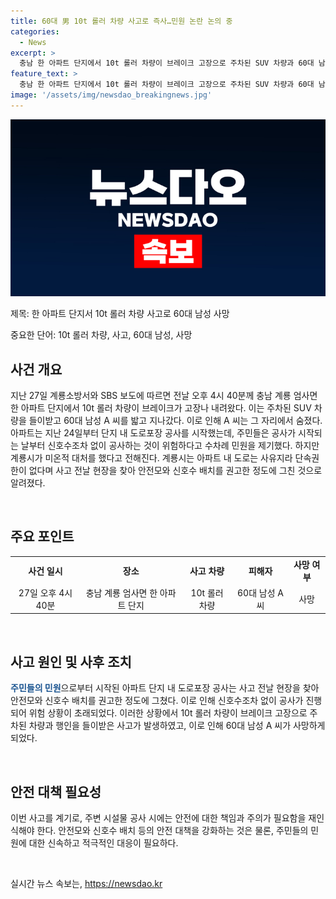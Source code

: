 ```yaml
---
title: 60대 男 10t 롤러 차량 사고로 즉사…민원 논란 논의 중
categories:
  - News
excerpt: >
  충남 한 아파트 단지에서 10t 롤러 차량이 브레이크 고장으로 주차된 SUV 차량과 60대 남성을 들이받아 죽음에 이르게 했다. 해당 아파트는 공사로 신호수 없는 도로를 민원 제기했지만 계룡시가 적극적으로 대처하지 않았다. 주민들의 우려가 현실이 되어 참사가 발생했으며, 사고 당일에도 미온적인 조치만 취했다. 이에 대한 계룡시의 대응이 비판을 받고 있다.
feature_text: >
  충남 한 아파트 단지에서 10t 롤러 차량이 브레이크 고장으로 주차된 SUV 차량과 60대 남성을 들이받아 죽음에 이르게 했다. 해당 아파트는 공사로 신호수 없는 도로를 민원 제기했지만 계룡시가 적극적으로 대처하지 않았다. 주민들의 우려가 현실이 되어 참사가 발생했으며, 사고 당일에도 미온적인 조치만 취했다. 이에 대한 계룡시의 대응이 비판을 받고 있다.
image: '/assets/img/newsdao_breakingnews.jpg'
---
```


<p><img src="/assets/img/newsdao_breakingnews.jpg" alt="implanttips 속보" /></p>

<p>제목: 한 아파트 단지서 10t 롤러 차량 사고로 60대 남성 사망</p>

<p>중요한 단어: 10t 롤러 차량, 사고, 60대 남성, 사망</p>

<h2 data-ke-size="size26">사건 개요</h2>

<p data-ke-size="size16">지난 27일 계룡소방서와 SBS 보도에 따르면 전날 오후 4시 40분께 충남 계룡 엄사면 한 아파트 단지에서 10t 롤러 차량이 브레이크가 고장나 내려왔다. 이는 주차된 SUV 차량을 들이받고 60대 남성 A 씨를 밟고 지나갔다. 이로 인해 A 씨는 그 자리에서 숨졌다. 아파트는 지난 24일부터 단지 내 도로포장 공사를 시작했는데, 주민들은 공사가 시작되는 날부터 신호수조차 없이 공사하는 것이 위험하다고 수차례 민원을 제기했다. 하지만 계룡시가 미온적 대처를 했다고 전해진다. 계룡시는 아파트 내 도로는 사유지라 단속권한이 없다며 사고 전날 현장을 찾아 안전모와 신호수 배치를 권고한 정도에 그친 것으로 알려졌다.</p>

<p data-ke-size="size16">&nbsp;</p>

<h2 data-ke-size="size26">주요 포인트</h2>

<table>
<tbody>
<tr>
<td style="text-align: center; height: 17px;"><b>사건 일시</b></td>
<td style="text-align: center; height: 17px;"><b>장소</b></td>
<td style="text-align: center; height: 17px;"><b>사고 차량</b></td>
<td style="text-align: center; height: 17px;"><b>피해자</b></td>
<td style="text-align: center; height: 17px;"><b>사망 여부</b></td>
</tr>
<tr>
<td style="text-align: center; height: 17px;">27일 오후 4시 40분</td>
<td style="text-align: center; height: 17px;">충남 계룡 엄사면 한 아파트 단지</td>
<td style="text-align: center; height: 17px;">10t 롤러 차량</td>
<td style="text-align: center; height: 17px;">60대 남성 A 씨</td>
<td style="text-align: center; height: 17px;">사망</td>
</tr>
</tbody>
</table>

<p data-ke-size="size16">&nbsp;</p>

<h2 data-ke-size="size26">사고 원인 및 사후 조치</h2>

<p data-ke-size="size16"><b><span style="color: #1a5490;">주민들의 민원</span></b>으로부터 시작된 아파트 단지 내 도로포장 공사는 사고 전날 현장을 찾아 안전모와 신호수 배치를 권고한 정도에 그쳤다. 이로 인해 신호수조차 없이 공사가 진행되어 위험 상황이 초래되었다. 이러한 상황에서 10t 롤러 차량이 브레이크 고장으로 주차된 차량과 행인을 들이받은 사고가 발생하였고, 이로 인해 60대 남성 A 씨가 사망하게 되었다.</p>

<p data-ke-size="size16">&nbsp;</p>

<h2 data-ke-size="size26">안전 대책 필요성</h2>

<p data-ke-size="size16">이번 사고를 계기로, 주변 시설물 공사 시에는 안전에 대한 책임과 주의가 필요함을 재인식해야 한다. 안전모와 신호수 배치 등의 안전 대책을 강화하는 것은 물론, 주민들의 민원에 대한 신속하고 적극적인 대응이 필요하다.</p>

<p data-ke-size="size16">&nbsp;</p>
실시간 뉴스 속보는, <a href="https://newsdao.kr" rel="dofollow">https://newsdao.kr</a>



